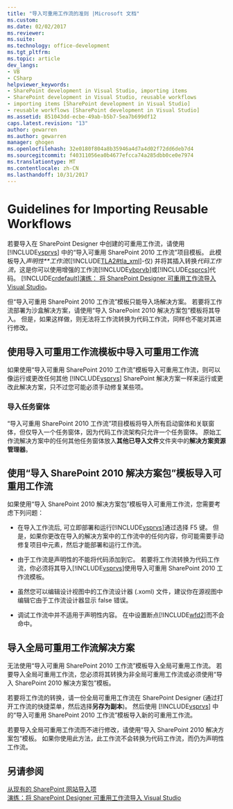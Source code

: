 ```yaml
---
title: "导入可重用工作流的准则 |Microsoft 文档"
ms.custom: 
ms.date: 02/02/2017
ms.reviewer: 
ms.suite: 
ms.technology: office-development
ms.tgt_pltfrm: 
ms.topic: article
dev_langs:
- VB
- CSharp
helpviewer_keywords:
- SharePoint development in Visual Studio, importing items
- SharePoint development in Visual Studio, reusable workflows
- importing items [SharePoint development in Visual Studio]
- reusable workflows [SharePoint development in Visual Studio]
ms.assetid: 851043dd-ecbe-49ab-b5b7-5ea7b699df12
caps.latest.revision: "13"
author: gewarren
ms.author: gewarren
manager: ghogen
ms.openlocfilehash: 32e0180f804a8b35946a4d7a4d02f72dd6deb7d4
ms.sourcegitcommit: f40311056ea0b4677efcca74a285dbb0ce0e7974
ms.translationtype: MT
ms.contentlocale: zh-CN
ms.lasthandoff: 10/31/2017
---
```

# <a name="guidelines-for-importing-reusable-workflows"></a>Guidelines for Importing Reusable Workflows
  若要导入在 SharePoint Designer 中创建的可重用工作流，请使用 [!INCLUDE[vsprvs](../sharepoint/includes/vsprvs-md.md)] 中的“导入可重用 SharePoint 2010 工作流”项目模板。 此模板导入*声明性**工作流*([!INCLUDE[TLA2#tla_xml](../sharepoint/includes/tla2sharptla-xml-md.md)]-仅) 并将其插入转换*代码工作流*，这是你可以使用增强的工作流[!INCLUDE[vbprvb](../sharepoint/includes/vbprvb-md.md)]或[!INCLUDE[csprcs](../sharepoint/includes/csprcs-md.md)]代码。 [!INCLUDE[crdefault](../sharepoint/includes/crdefault-md.md)][演练： 将 SharePoint Designer 可重用工作流导入 Visual Studio](../sharepoint/walkthrough-import-a-sharepoint-designer-reusable-workflow-into-visual-studio.md)。  
  
 但“导入可重用 SharePoint 2010 工作流”模板只能导入场解决方案。 若要将工作流部署为沙盒解决方案，请使用“导入 SharePoint 2010 解决方案包”模板将其导入。 但是，如果这样做，则无法将工作流转换为代码工作流，同样也不能对其进行修改。  
  
## <a name="importing-reusable-workflows-by-using-the-import-reusable-workflow-template"></a>使用导入可重用工作流模板中导入可重用工作流  
 如果使用“导入可重用 SharePoint 2010 工作流”模板导入可重用工作流，则可以像运行或更改任何其他 [!INCLUDE[vsprvs](../sharepoint/includes/vsprvs-md.md)] SharePoint 解决方案一样来运行或更改此解决方案，只不过您可能必须手动修复某些项。  
  
### <a name="importing-task-forms"></a>导入任务窗体  
 “导入可重用 SharePoint 2010 工作流”项目模板将导入所有启动窗体和关联窗体，但仅导入一个任务窗体，因为代码工作流架构只允许一个任务窗体。 原始工作流解决方案中的任何其他任务窗体放入**其他已导入文件**文件夹中的**解决方案资源管理器**。  
  
## <a name="importing-reusable-workflows-by-using-the-import-sharepoint-2010-solution-package-template"></a>使用“导入 SharePoint 2010 解决方案包”模板导入可重用工作流  
 如果使用“导入 SharePoint 2010 解决方案包”模板导入可重用工作流，您需要考虑下列问题：  
  
-   在导入工作流后, 可立即部署和运行[!INCLUDE[vsprvs](../sharepoint/includes/vsprvs-md.md)]通过选择 F5 键。 但是，如果你更改在导入的解决方案中的工作流中的任何内容，你可能需要手动修复项目中元素，然后才能部署和运行工作流。  
  
-   由于工作流是声明性的不能将代码添加到它。 若要将工作流转换为代码工作流，你必须将其导入[!INCLUDE[vsprvs](../sharepoint/includes/vsprvs-md.md)]使用导入可重用 SharePoint 2010 工作流模板。  
  
-   虽然您可以编辑设计视图中的工作流设计器 (.xoml) 文件，建议你在源视图中编辑它由于工作流设计器显示 false 错误。  
  
-   调试工作流中并不适用于声明性内容。 在中设置断点[!INCLUDE[wfd2](../sharepoint/includes/wfd2-md.md)]而不会命中。  
  
## <a name="importing-globally-reusable-workflow-solutions"></a>导入全局可重用工作流解决方案  
 无法使用“导入可重用 SharePoint 2010 工作流”模板导入全局可重用工作流。 若要导入全局可重用工作流，您必须将其转换为非全局可重用工作流或必须使用“导入 SharePoint 2010 解决方案包”模板。  
  
 若要将工作流的转换，请一份全局可重用工作流在 SharePoint Designer (通过打开工作流的快捷菜单，然后选择**另存为副本**)。 然后使用 [!INCLUDE[vsprvs](../sharepoint/includes/vsprvs-md.md)] 中的“导入可重用 SharePoint 2010 工作流”模板导入新的可重用工作流。  
  
 若要导入全局可重用工作流而不进行修改，请使用“导入 SharePoint 2010 解决方案包”模板。 如果你使用此方法，此工作流不会转换为代码工作流，而仍为声明性工作流。  
  
## <a name="see-also"></a>另请参阅  
 [从现有的 SharePoint 网站导入项](../sharepoint/importing-items-from-an-existing-sharepoint-site.md)   
 [演练：将 SharePoint Designer 可重用工作流导入 Visual Studio](../sharepoint/walkthrough-import-a-sharepoint-designer-reusable-workflow-into-visual-studio.md)  
  
  
